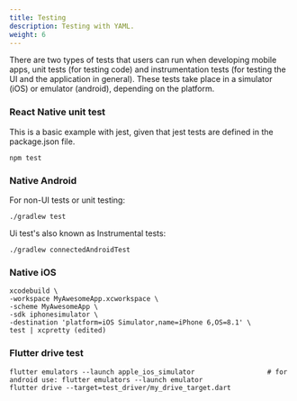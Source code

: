 ```yaml
---
title: Testing
description: Testing with YAML.
weight: 6
---
```


There are two types of tests that users can run when developing mobile apps, unit tests (for testing code) and instrumentation tests (for testing the UI and the application in general). These tests take place in a simulator (iOS) or emulator (android), depending on the platform.

### React Native unit test

This is a basic example with jest, given that jest tests are defined in the package.json file.

    npm test

### Native Android

For non-UI tests or unit testing:

    ./gradlew test

Ui test's also known as Instrumental tests:

    ./gradlew connectedAndroidTest

### Native iOS

    xcodebuild \
    -workspace MyAwesomeApp.xcworkspace \
    -scheme MyAwesomeApp \
    -sdk iphonesimulator \
    -destination 'platform=iOS Simulator,name=iPhone 6,OS=8.1' \
    test | xcpretty (edited) 

### Flutter drive test

    flutter emulators --launch apple_ios_simulator                  # for android use: flutter emulators --launch emulator
    flutter drive --target=test_driver/my_drive_target.dart
